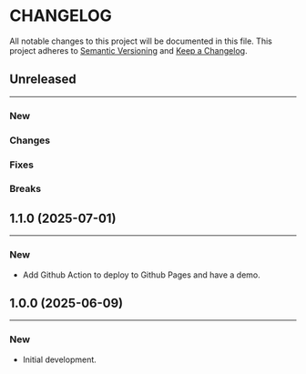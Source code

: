 # CHANGELOG

All notable changes to this project will be documented in this file.
This project adheres to [Semantic Versioning](http://semver.org/) and [Keep a Changelog](http://keepachangelog.com/).



## Unreleased
---

### New

### Changes

### Fixes

### Breaks


## 1.1.0 (2025-07-01)
---

### New
- Add Github Action to deploy to Github Pages and have a demo.


## 1.0.0 (2025-06-09)
---

### New
- Initial development.
